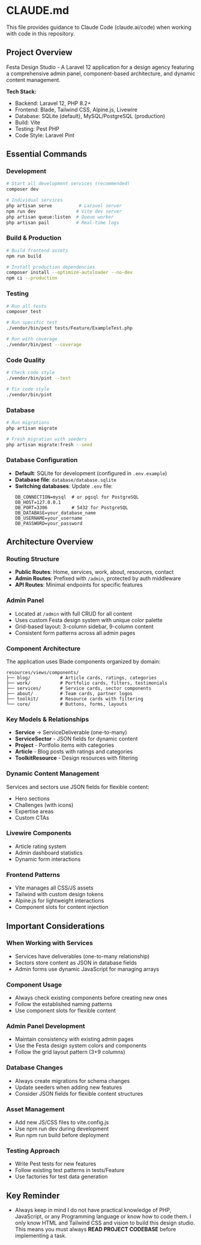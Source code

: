 # CLAUDE.md

This file provides guidance to Claude Code (claude.ai/code) when working with code in this repository.

## Project Overview

Festa Design Studio - A Laravel 12 application for a design agency featuring a comprehensive admin panel, component-based architecture, and dynamic content management.

**Tech Stack:**
- Backend: Laravel 12, PHP 8.2+
- Frontend: Blade, Tailwind CSS, Alpine.js, Livewire
- Database: SQLite (default), MySQL/PostgreSQL (production)
- Build: Vite
- Testing: Pest PHP
- Code Style: Laravel Pint

## Essential Commands

### Development
```bash
# Start all development services (recommended)
composer dev

# Individual services
php artisan serve          # Laravel server
npm run dev               # Vite dev server
php artisan queue:listen  # Queue worker
php artisan pail          # Real-time logs
```

### Build & Production
```bash
# Build frontend assets
npm run build

# Install production dependencies
composer install --optimize-autoloader --no-dev
npm ci --production
```

### Testing
```bash
# Run all tests
composer test

# Run specific test
./vendor/bin/pest tests/Feature/ExampleTest.php

# Run with coverage
./vendor/bin/pest --coverage
```

### Code Quality
```bash
# Check code style
./vendor/bin/pint --test

# Fix code style
./vendor/bin/pint
```

### Database
```bash
# Run migrations
php artisan migrate

# Fresh migration with seeders
php artisan migrate:fresh --seed
```

### Database Configuration
- **Default**: SQLite for development (configured in `.env.example`)
- **Database file**: `database/database.sqlite`
- **Switching databases**: Update `.env` file:
  ```
  DB_CONNECTION=mysql  # or pgsql for PostgreSQL
  DB_HOST=127.0.0.1
  DB_PORT=3306         # 5432 for PostgreSQL
  DB_DATABASE=your_database_name
  DB_USERNAME=your_username
  DB_PASSWORD=your_password
  ```

## Architecture Overview

### Routing Structure
- **Public Routes**: Home, services, work, about, resources, contact
- **Admin Routes**: Prefixed with `/admin`, protected by auth middleware
- **API Routes**: Minimal endpoints for specific features

### Admin Panel
- Located at `/admin` with full CRUD for all content
- Uses custom Festa design system with unique color palette
- Grid-based layout: 3-column sidebar, 9-column content
- Consistent form patterns across all admin pages

### Component Architecture
The application uses Blade components organized by domain:

```
resources/views/components/
├── blog/           # Article cards, ratings, categories
├── work/           # Portfolio cards, filters, testimonials
├── services/       # Service cards, sector components
├── about/          # Team cards, partner logos
├── toolkit/        # Resource cards with filtering
└── core/           # Buttons, forms, layouts
```

### Key Models & Relationships
- **Service** → ServiceDeliverable (one-to-many)
- **ServiceSector** - JSON fields for dynamic content
- **Project** - Portfolio items with categories
- **Article** - Blog posts with ratings and categories
- **ToolkitResource** - Design resources with filtering

### Dynamic Content Management
Services and sectors use JSON fields for flexible content:
- Hero sections
- Challenges (with icons)
- Expertise areas
- Custom CTAs

### Livewire Components
- Article rating system
- Admin dashboard statistics
- Dynamic form interactions

### Frontend Patterns
- Vite manages all CSS/JS assets
- Tailwind with custom design tokens
- Alpine.js for lightweight interactions
- Component slots for content injection

## Important Considerations

### When Working with Services
- Services have deliverables (one-to-many relationship)
- Sectors store content as JSON in database fields
- Admin forms use dynamic JavaScript for managing arrays

### Component Usage
- Always check existing components before creating new ones
- Follow the established naming patterns
- Use component slots for flexible content

### Admin Panel Development
- Maintain consistency with existing admin pages
- Use the Festa design system colors and components
- Follow the grid layout pattern (3+9 columns)

### Database Changes
- Always create migrations for schema changes
- Update seeders when adding new features
- Consider JSON fields for flexible content structures

### Asset Management
- Add new JS/CSS files to vite.config.js
- Use npm run dev during development
- Run npm run build before deployment

### Testing Approach
- Write Pest tests for new features
- Follow existing test patterns in tests/Feature
- Use factories for test data generation

## Key Reminder
- Always keep in mind I do not have practical knowledge of PHP, JavaScript, or any Programming language or know how to code them. I only know HTML and Tailwind CSS and vision to build this design studio. This means you must always **READ PROJECT CODEBASE** before implementing a task.